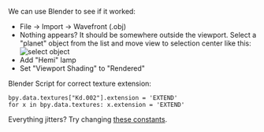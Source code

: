 We can use Blender to see if it worked:

- File -> Import -> Wavefront (.obj)
- Nothing appears? It should be somewhere outside the viewport. Select a "planet" object from the list and move view to selection center like this:
  ![select object](https://user-images.githubusercontent.com/46618410/51100320-6878ea00-17cd-11e9-82f8-fbf6deff5609.jpg)
- Add "Hemi" lamp
- Set "Viewport Shading" to "Rendered"

Blender Script for correct texture extension:
```
bpy.data.textures["Kd.002"].extension = 'EXTEND'
for x in bpy.data.textures: x.extension = 'EXTEND'
```

Everything jitters? Try changing [these constants](https://github.com/retroplasma/earth-reverse-engineering/blob/master/index.js#L5).
